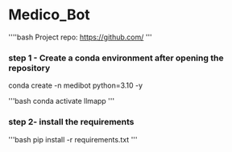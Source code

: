 # Medico_Bot
''''bash
Project repo: https://github.com/
'''
### step 1 - Create a conda environment after opening the repository
conda create -n medibot python=3.10 -y

'''bash
conda activate llmapp
'''

### step 2- install the requirements
'''bash
pip install -r requirements.txt
'''
